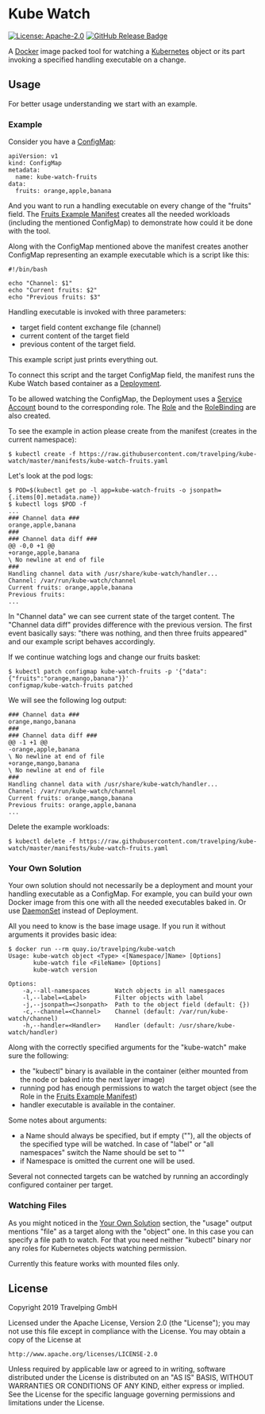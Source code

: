 # Kube Watch

[![License: Apache-2.0][Apache 2.0 Badge]][Apache 2.0]
[![GitHub Release Badge]][GitHub Releases]

A [Docker] image packed tool for watching a [Kubernetes] object or its part
invoking a specified handling executable on a change.

## Usage

For better usage understanding we start with an example.

### Example

Consider you have a [ConfigMap]:

```
apiVersion: v1
kind: ConfigMap
metadata:
  name: kube-watch-fruits
data:
  fruits: orange,apple,banana
```

And you want to run a handling executable on every change of the "fruits" field.
The [Fruits Example Manifest] creates all the needed workloads (including the
mentioned ConfigMap) to demonstrate how could it be done with the tool.

Along with the ConfigMap mentioned above the manifest creates another ConfigMap
representing an example executable which is a script like this:

```
#!/bin/bash

echo "Channel: $1"
echo "Current fruits: $2"
echo "Previous fruits: $3"
```

Handling executable is invoked with three parameters:

 * target field content exchange file (channel)
 * current content of the target field
 * previous content of the target field.

This example script just prints everything out.

To connect this script and the target ConfigMap field, the manifest runs the
Kube Watch based container as a [Deployment].

To be allowed  watching the ConfigMap, the Deployment uses a [Service Account]
bound to the corresponding role. The [Role] and the [RoleBinding] are also
created.

To see the example in action please create from the manifest (creates in the
current namespace):

```
$ kubectl create -f https://raw.githubusercontent.com/travelping/kube-watch/master/manifests/kube-watch-fruits.yaml
```

Let's look at the pod logs:

```
$ POD=$(kubectl get po -l app=kube-watch-fruits -o jsonpath={.items[0].metadata.name})
$ kubectl logs $POD -f
...
### Channel data ###
orange,apple,banana
###
### Channel data diff ###
@@ -0,0 +1 @@
+orange,apple,banana
\ No newline at end of file
###
Handling channel data with /usr/share/kube-watch/handler...
Channel: /var/run/kube-watch/channel
Current fruits: orange,apple,banana
Previous fruits:
...
```

In "Channel data" we can see current state of the target content. The "Channel
data diff" provides difference with the previous version. The first event
basically says: "there was nothing, and then three fruits appeared" and our
example script behaves accordingly.

If we continue watching logs and change our fruits basket:

```
$ kubectl patch configmap kube-watch-fruits -p '{"data":{"fruits":"orange,mango,banana"}}'
configmap/kube-watch-fruits patched
```

We will see the following log output:

```
### Channel data ###
orange,mango,banana
###
### Channel data diff ###
@@ -1 +1 @@
-orange,apple,banana
\ No newline at end of file
+orange,mango,banana
\ No newline at end of file
###
Handling channel data with /usr/share/kube-watch/handler...
Channel: /var/run/kube-watch/channel
Current fruits: orange,mango,banana
Previous fruits: orange,apple,banana
...
```

Delete the example workloads:

```
$ kubectl delete -f https://raw.githubusercontent.com/travelping/kube-watch/master/manifests/kube-watch-fruits.yaml
```

### Your Own Solution

Your own solution should not necessarily be a deployment and mount your handling
executable as a ConfigMap. For example, you can build your own Docker image from
this one with all the needed executables baked in. Or use [DaemonSet] instead of
Deployment.

All you need to know is the base image usage. If you run it without arguments
it provides basic idea:

```
$ docker run --rm quay.io/travelping/kube-watch
Usage: kube-watch object <Type> <[Namespace/]Name> [Options]
       kube-watch file <FileName> [Options]
       kube-watch version

Options:
    -a,--all-namespaces       Watch objects in all namespaces
    -l,--label=<Label>        Filter objects with label
    -j,--jsonpath=<Jsonpath>  Path to the object field (default: {})
    -c,--channel=<Channel>    Channel (default: /var/run/kube-watch/channel)
    -h,--handler=<Handler>    Handler (default: /usr/share/kube-watch/handler)
```

Along with the correctly specified arguments for the "kube-watch" make sure the
following:

* the "kubectl" binary is available in the container (either mounted from the
  node or baked into the next layer image)
* running pod has enough permissions to watch the target object (see the Role
  in the [Fruits Example Manifest])
* handler executable is available in the container.

Some notes about arguments:

* a Name should always be specified, but if empty (""), all the objects of the
  specified type will be watched. In case of "label" or "all namespaces" switch
  the Name should be set to ""
* if Namespace is omitted the current one will be used.

Several not connected targets can be watched by running an accordingly
configured container per target.

### Watching Files

As you might noticed in the [Your Own Solution] section, the "usage" output
mentions "file" as a target along with the "object" one. In this case you can
specify a file path to watch. For that you need neither "kubectl" binary nor any
roles for Kubernetes objects watching permission.

Currently this feature works with mounted files only.

## License

Copyright 2019 Travelping GmbH

Licensed under the Apache License, Version 2.0 (the "License");
you may not use this file except in compliance with the License.
You may obtain a copy of the License at

    http://www.apache.org/licenses/LICENSE-2.0

Unless required by applicable law or agreed to in writing, software
distributed under the License is distributed on an "AS IS" BASIS,
WITHOUT WARRANTIES OR CONDITIONS OF ANY KIND, either express or implied.
See the License for the specific language governing permissions and
limitations under the License.

<!-- Links -->

[Docker]: https://docs.docker.com
[ConfigMap]: https://kubernetes.io/docs/tasks/configure-pod-container/configure-pod-configmap
[DaemonSet]: https://kubernetes.io/docs/concepts/workloads/controllers/daemonset
[Deployment]: https://kubernetes.io/docs/concepts/workloads/controllers/deployment
[Kubernetes]: https://kubernetes.io
[Role]: https://kubernetes.io/docs/reference/access-authn-authz/rbac/#role-and-clusterrole
[RoleBinding]: https://kubernetes.io/docs/reference/access-authn-authz/rbac/#rolebinding-and-clusterrolebinding
[Service Account]: https://kubernetes.io/docs/tasks/configure-pod-container/configure-service-account
[Fruits Example Manifest]: manifests/kube-watch-fruits.yaml
[Your Own Solution]: #your-own-solution

<!-- Badges -->

[Apache 2.0]: https://opensource.org/licenses/Apache-2.0
[Apache 2.0 Badge]: https://img.shields.io/badge/License-Apache%202.0-yellowgreen.svg?style=flat-square
[GitHub Releases]: https://github.com/travelping/kube-watch/releases
[GitHub Release Badge]: https://img.shields.io/github/release/travelping/kube-watch/all.svg?style=flat-square

